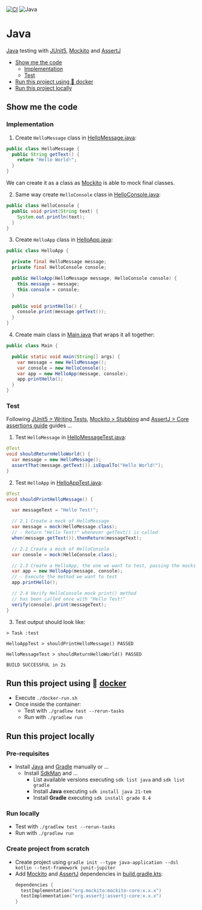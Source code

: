 [![CI](https://github.com/rogervinas/tests-everywhere/actions/workflows/java.yml/badge.svg)](https://github.com/rogervinas/tests-everywhere/actions/workflows/java.yml)
![Java](https://img.shields.io/badge/Java-21-blue?labelColor=black)

# Java

[Java](https://openjdk.org/) testing with [JUnit5](https://junit.org/junit5/), [Mockito](https://site.mockito.org/) and [AssertJ](https://assertj.github.io/doc/)

- [Show me the code](#show-me-the-code)
  - [Implementation](#implementation)
  - [Test](#test)
- [Run this project using 🐳 docker](#run-this-project-using--docker)
- [Run this project locally](#run-this-project-locally)

## Show me the code

### Implementation

1. Create `HelloMessage` class in [HelloMessage.java](src/main/java/org/hello/HelloApp.java):

```java
public class HelloMessage {
  public String getText() {
    return "Hello World!";
  }
}
```

We can create it as a class as [Mockito](https://site.mockito.org/) is able to mock final classes.

2. Same way create `HelloConsole` class in [HelloConsole.java](src/main/java/org/hello/HelloConsole.java):

```java
public class HelloConsole {
  public void print(String text) {
    System.out.println(text);
  }
}
```

3. Create `HelloApp` class in [HelloApp.java](src/main/java/org/hello/HelloApp.java):

```java
public class HelloApp {

  private final HelloMessage message;
  private final HelloConsole console;

  public HelloApp(HelloMessage message, HelloConsole console) {
    this.message = message;
    this.console = console;
  }

  public void printHello() {
    console.print(message.getText());
  }
}
```

4. Create main class in [Main.java](src/main/java/org/hello/Main.java) that wraps it all together:

```java
public class Main {

  public static void main(String[] args) {
    var message = new HelloMessage();
    var console = new HelloConsole();
    var app = new HelloApp(message, console);
    app.printHello();
  }
}
```

### Test

Following [JUnit5 > Writing Tests](https://junit.org/junit5/docs/current/user-guide/#writing-tests), [Mockito > Stubbing](https://javadoc.io/doc/org.mockito/mockito-core/latest/org/mockito/Mockito.html#stubbing) and [AssertJ > Core assertions guide](https://assertj.github.io/doc/#assertj-core-assertions-guide) guides ...

1. Test `HelloMessage` in [HelloMessageTest.java](src/test/java/org/hello/HelloMessageTest.java):

```java
@Test
void shouldReturnHelloWorld() {
  var message = new HelloMessage();
  assertThat(message.getText()).isEqualTo("Hello World!");
}
```

2. Test `HelloApp` in [HelloAppTest.java](src/test/java/org/hello/HelloAppTest.java):

```java
@Test
void shouldPrintHelloMessage() {

  var messageText = "Hello Test!";

  // 2.1 Create a mock of HelloMessage
  var message = mock(HelloMessage.class);
  // - Return "Hello Test!" whenever getText() is called
  when(message.getText()).thenReturn(messageText);

  // 2.2 Create a mock of HelloConsole
  var console = mock(HelloConsole.class);

  // 2.3 Create a HelloApp, the one we want to test, passing the mocks
  var app = new HelloApp(message, console);
  // - Execute the method we want to test
  app.printHello();

  // 2.4 Verify HelloConsole mock print() method
  // has been called once with "Hello Test!"
  verify(console).print(messageText);
}
```

3. Test output should look like:

```
> Task :test

HelloAppTest > shouldPrintHelloMessage() PASSED

HelloMessageTest > shouldReturnHelloWorld() PASSED

BUILD SUCCESSFUL in 2s
```

## Run this project using 🐳 [docker](https://www.docker.com/)

- Execute `./docker-run.sh`
- Once inside the container:
  - Test with `./gradlew test --rerun-tasks`
  - Run with `./gradlew run`

## Run this project locally

### Pre-requisites

- Install [Java](https://openjdk.org/) and [Gradle](https://gradle.org/) manually or ...
  - Install [SdkMan](https://sdkman.io/) and ...
    - List available versions executing `sdk list java` and `sdk list gradle`
    - Install **Java** executing `sdk install java 21-tem`
    - Install **Gradle** executing `sdk install grade 8.4`

### Run locally

- Test with `./gradlew test --rerun-tasks`
- Run with `./gradlew run`

### Create project from scratch

- Create project using `gradle init --type java-application --dsl kotlin --test-framework junit-jupiter`
- Add [Mockito](https://site.mockito.org/) and [AssertJ](https://assertj.github.io/doc/) dependencies in [build.gradle.kts](build.gradle.kts):
  ```kotlin
  dependencies {
    testImplementation("org.mockito:mockito-core:x.x.x")
    testImplementation("org.assertj:assertj-core:x.x.x")
  }
  ```
